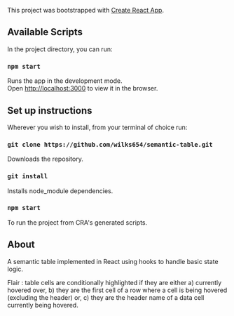 This project was bootstrapped with [Create React App](https://github.com/facebook/create-react-app).

## Available Scripts

In the project directory, you can run:

### `npm start`

Runs the app in the development mode.<br />
Open [http://localhost:3000](http://localhost:3000) to view it in the browser.

## Set up instructions

Wherever you wish to install, from your terminal of choice run:

### `git clone https://github.com/wilks654/semantic-table.git`

Downloads the repository.

### `git install`

Installs node_module dependencies.

### `npm start`

To run the project from CRA's generated scripts.

## About

A semantic table implemented in React using hooks to handle basic state logic.

Flair : table cells are conditionally highlighted if they are either a) currently hovered over, b) they are the first cell of a row where a cell is being hovered (excluding the header) or, c) they are the header name of a data cell currently being hovered.
